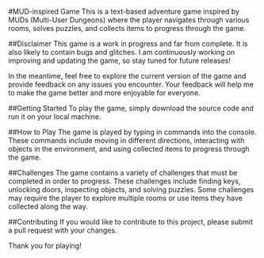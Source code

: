 #MUD-inspired Game
This is a text-based adventure game inspired by MUDs (Multi-User Dungeons) where the player navigates through various rooms, solves puzzles, and collects items to progress through the game.

##Disclaimer
This game is a work in progress and far from complete. It is also likely to contain bugs and glitches. I am continuously working on improving and updating the game, so stay tuned for future releases!

In the meantime, feel free to explore the current version of the game and provide feedback on any issues you encounter. Your feedback will help me to make the game better and more enjoyable for everyone.

##Getting Started
To play the game, simply download the source code and run it on your local machine.

##How to Play
The game is played by typing in commands into the console. These commands include moving in different directions, interacting with objects in the environment, and using collected items to progress through the game.

##Challenges
The game contains a variety of challenges that must be completed in order to progress. These challenges include finding keys, unlocking doors, inspecting objects, and solving puzzles. Some challenges may require the player to explore multiple rooms or use items they have collected along the way.

##Contributing
If you would like to contribute to this project, please submit a pull request with your changes.

Thank you for playing!